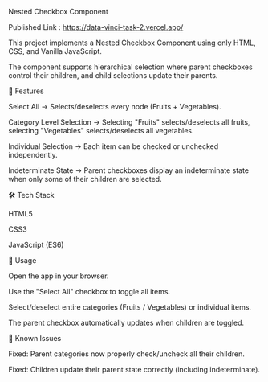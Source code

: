 Nested Checkbox Component 

Published Link : https://data-vinci-task-2.vercel.app/

This project implements a Nested Checkbox Component using only HTML, CSS, and Vanilla JavaScript.

The component supports hierarchical selection where parent checkboxes control their children, and child selections update their parents.

🚀 Features

Select All → Selects/deselects every node (Fruits + Vegetables).

Category Level Selection → Selecting "Fruits" selects/deselects all fruits, selecting "Vegetables" selects/deselects all vegetables.

Individual Selection → Each item can be checked or unchecked independently.

Indeterminate State → Parent checkboxes display an indeterminate state when only some of their children are selected.

🛠️ Tech Stack

HTML5

CSS3

JavaScript (ES6)


🎯 Usage

Open the app in your browser.

Use the "Select All" checkbox to toggle all items.

Select/deselect entire categories (Fruits / Vegetables) or individual items.

The parent checkbox automatically updates when children are toggled.

🐞 Known Issues

Fixed: Parent categories now properly check/uncheck all their children.

Fixed: Children update their parent state correctly (including indeterminate).
